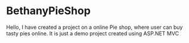 # BethanyPieShop
Hello, I have created a project on a online Pie shop, where user can buy tasty pies online. It is just a demo project created using ASP.NET MVC
